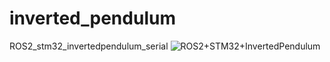 # inverted_pendulum
ROS2_stm32_invertedpendulum_serial
![ROS2+STM32+InvertedPendulum](https://user-images.githubusercontent.com/85323075/217139899-5e40a088-55a5-40f4-93b9-085d3a61f0b4.jpg)
